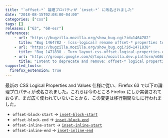 ```yaml
---
title: "`offset-*` 論理プロパティが `inset-*` に改名されました"
date: "2018-08-15T02:08:00-04:00"
categories: ["css"]
tags: []
releases: ["63", "68-esr"]
references:
    - url: "https://bugzilla.mozilla.org/show_bug.cgi?id=1464782"
      title: "Bug 1464782 - [css-logical] rename offset-* properties to inset-block-start, inset-block-end, inset-inline-start and inset-inline-end"
    - url: "https://bugzilla.mozilla.org/show_bug.cgi?id=1471838"
      title: "Bug 1471838 - Turn layout.css.offset-logical-properties.enabled off by default"
    - url: "https://groups.google.com/d/topic/mozilla.dev.platform/mG6Wpz5C2PM/discussion"
      title: "Intent to deprecate and remove: offset-* logical properties."
supported_tools:
  firefox_extension: true
---
```

最新の CSS Logical Properties and Values 仕様に従い、Firefox 63 で以下の論理プロパティが改名されました。これらは今のところ Firefox にしか実装されておらず、まだ広く使われていないことから、この変更は移行期間なしに行われました。

* `offset-block-start` → [`inset-block-start`](https://developer.mozilla.org/docs/Web/CSS/inset-block-start)
* `offset-block-end` → [`inset-block-end`](https://developer.mozilla.org/docs/Web/CSS/inset-block-end)
* `offset-inline-start` → [`inset-inline-start`](https://developer.mozilla.org/docs/Web/CSS/inset-inline-start)
* `offset-inline-end` → [`inset-inline-end`](https://developer.mozilla.org/docs/Web/CSS/inset-inline-end)
